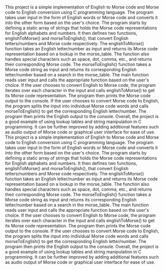 This project is a simple implementation of English to Morse code and Morse code to English conversion using C programming language. The program takes user input in the form of English words or Morse code and converts it into the other form based on the user's choice.
The program starts by defining a static array of strings that holds the Morse code representations for English alphabets and numbers. It then defines two functions, englishToMorse() and morseToEnglish(), that convert English letters/numbers and Morse code respectively.
The englishToMorse() function takes an English letter/number as input and returns its Morse code representation based on a lookup in the morse_table. The function also handles special characters such as space, dot, comma, etc., and returns their corresponding Morse code.
The morseToEnglish() function takes a Morse code string as input and returns its corresponding English letter/number based on a search in the morse_table.
The main function reads user input and calls the appropriate function based on the user's choice. If the user chooses to convert English to Morse code, the program iterates over each character in the input and calls englishToMorse() to get its Morse code representation. The program then prints the Morse code output to the console.
If the user chooses to convert Morse code to English, the program splits the input into individual Morse code words and calls morseToEnglish() to get the corresponding English letter/number. The program then prints the English output to the console.
Overall, the project is a good example of using lookup tables and string manipulation in C programming. It can be further improved by adding additional features such as audio output of Morse code or graphical user interface for ease of use.
This project is a simple implementation of English to Morse code and Morse code to English conversion using C programming language. The program takes user input in the form of English words or Morse code and converts it into the other form based on the user's choice.
The program starts by defining a static array of strings that holds the Morse code representations for English alphabets and numbers. It then defines two functions, englishToMorse() and morseToEnglish(), that convert English letters/numbers and Morse code respectively.
The englishToMorse() function takes an English letter/number as input and returns its Morse code representation based on a lookup in the morse_table. The function also handles special characters such as space, dot, comma, etc., and returns their corresponding Morse code.
The morseToEnglish() function takes a Morse code string as input and returns its corresponding English letter/number based on a search in the morse_table.
The main function reads user input and calls the appropriate function based on the user's choice. If the user chooses to convert English to Morse code, the program iterates over each character in the input and calls englishToMorse() to get its Morse code representation. The program then prints the Morse code output to the console.
If the user chooses to convert Morse code to English, the program splits the input into individual Morse code words and calls morseToEnglish() to get the corresponding English letter/number. The program then prints the English output to the console.
Overall, the project is a good example of using lookup tables and string manipulation in C programming. It can be further improved by adding additional features such as audio output of Morse code or graphical user interface for ease of use.

